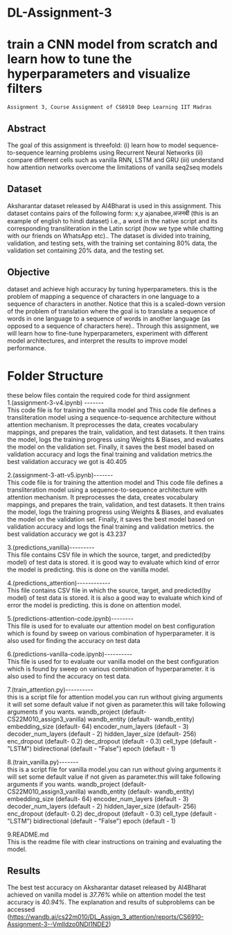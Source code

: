 # DL-Assignment-3
# train a CNN model from scratch and learn how to tune the hyperparameters and visualize filters
    Assignment 3, Course Assignment of CS6910 Deep Learning IIT Madras
## Abstract<br/>
The goal of this assignment is threefold: (i) learn how to model sequence-to-sequence learning problems using Recurrent Neural Networks (ii) compare different cells such as vanilla RNN, LSTM and GRU (iii) understand how attention networks overcome the limitations of vanilla seq2seq models
## Dataset<br/>
 Aksharantar dataset released by AI4Bharat is used in this assignment. This dataset contains pairs of the following form:
x,y
ajanabee,अजनबी (this is an example of english to hindi dataset)
i.e., a word in the native script and its corresponding transliteration in the Latin script (how we type while chatting with our friends on WhatsApp etc).. The dataset is divided into training, validation, and testing sets, with the training set containing 80% data, the validation set containing 20% data, and the testing set.
## Objective<br/>
dataset and achieve high accuracy by tuning hyperparameters. this is the problem of mapping a sequence of characters in one language to a sequence of characters in another. Notice that this is a scaled-down version of the problem of translation where the goal is to translate a sequence of words in one language to a sequence of words in another language (as opposed to a sequence of characters here).. Through this assignment, we will learn how to fine-tune hyperparameters, experiment with different model architectures, and interpret the results to improve model performance.
# Folder Structure<br/>
these below files contain the required code for third assignment<br/>
1.(assignment-3-v4.ipynb) ------- <br/>
This code file is for training the vanilla model and This code file defines a transliteration model using a sequence-to-sequence architecture without attention mechanism. It preprocesses the data, creates vocabulary mappings, and prepares the train, validation, and test datasets. It then trains the model, logs the training progress using Weights & Biases, and evaluates the model on the validation set. Finally, it saves the best model based on validation accuracy and logs the final training and validation metrics.the best validation accuracy we got is 40.405 <br/>


2.(assignment-3-att-v5.ipynb)-------<br/>
This code file is for training the attention model and This code file defines a transliteration model using a sequence-to-sequence architecture with attention mechanism. It preprocesses the data, creates vocabulary mappings, and prepares the train, validation, and test datasets. It then trains the model, logs the training progress using Weights & Biases, and evaluates the model on the validation set. Finally, it saves the best model based on validation accuracy and logs the final training and validation metrics. the best validation accuracy we got is 43.237<br/>


3.(predictions_vanilla)---------<br/>
This file contains CSV file in which the source, target, and predicted(by model) of test data is stored. it is good way to evaluate which kind of error the model is predicting. this is done on the vanilla model.<br/>


4.(predictions_attention)------------<br/>
This file contains CSV file in which the source, target, and predicted(by model) of test data is stored. it is also a good way to evaluate which kind of error the model is predicting. this is done on attention model. <br/>


5.(predictions-attention-code.ipynb)--------<br/>
This file is used for to evaluate our attention model on best configuration which is found by sweep on various combination of hyperparameter. it is also used for 
finding the accuracy on test data<br/>

6.(predictions-vanilla-code.ipynb)----------<br/>
This file is used for to evaluate our vanilla model on the best configuration which is found by sweep on various combination of hyperparameter. it is also used to find the accuracy on test data.<br/>


7.(train_attention.py)----------<br/>
this is a script file for attention model.you can run without giving arguments it will set some default value if not given as parameter.this will take following 
arguments if you wants.
            wandb_project (default- CS22M010_assign3_vanilla)
            wandb_entity  (default- wandb_entity)
            embedding_size  (default- 64)
            encoder_num_layers (default - 3)
            decoder_num_layers  (default - 2)
            hidden_layer_size  (default-  256)
            enc_dropout   (default-  0.2)
            dec_dropout   (default - 0.3)
            cell_type   (default - "LSTM")
            bidirectional  (default - "False")
            epoch   (default - 1)<br/>
            
            
8.(train_vanilla.py)-------<br/>
this is a script file for vanilla model.you can run without giving arguments it will set some default value if not given as parameter.this will take following 
arguments if you wants.
            wandb_project (default- CS22M010_assign3_vanilla)
            wandb_entity  (default- wandb_entity)
            embedding_size  (default- 64)
            encoder_num_layers (default - 3)
            decoder_num_layers  (default - 2)
            hidden_layer_size  (default-  256)
            enc_dropout   (default-  0.2)
            dec_dropout   (default - 0.3)
            cell_type   (default - "LSTM")
            bidirectional  (default - "False")
            epoch   (default - 1)<br/>
            
            
9.README.md<br/>
This is the readme file with clear instructions on training and evaluating the model.<br/>


## Results<br/>
The best test accuracy on Aksharantar dataset released by AI4Bharat achieved on vanilla model is *37.76%* while on attention model the  test accuracy is *40.94%*. The explanation and results of subproblems 
can be accessed (https://wandb.ai/cs22m010/DL_Assign_3_attention/reports/CS6910-Assignment-3--Vmlldzo0NDI1NDE2)
